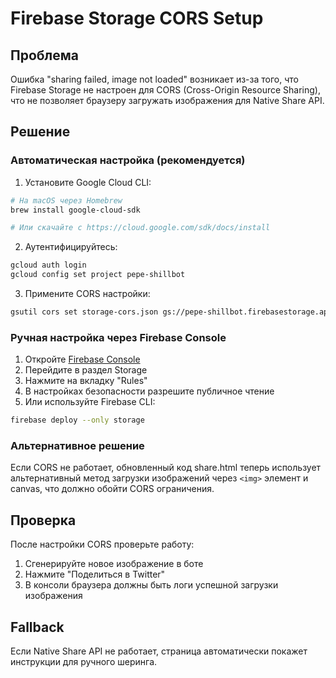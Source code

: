 # Firebase Storage CORS Setup

## Проблема
Ошибка "sharing failed, image not loaded" возникает из-за того, что Firebase Storage не настроен для CORS (Cross-Origin Resource Sharing), что не позволяет браузеру загружать изображения для Native Share API.

## Решение

### Автоматическая настройка (рекомендуется)

1. Установите Google Cloud CLI:
```bash
# На macOS через Homebrew
brew install google-cloud-sdk

# Или скачайте с https://cloud.google.com/sdk/docs/install
```

2. Аутентифицируйтесь:
```bash
gcloud auth login
gcloud config set project pepe-shillbot
```

3. Примените CORS настройки:
```bash
gsutil cors set storage-cors.json gs://pepe-shillbot.firebasestorage.app
```

### Ручная настройка через Firebase Console

1. Откройте [Firebase Console](https://console.firebase.google.com/project/pepe-shillbot/storage)
2. Перейдите в раздел Storage
3. Нажмите на вкладку "Rules" 
4. В настройках безопасности разрешите публичное чтение
5. Или используйте Firebase CLI:

```bash
firebase deploy --only storage
```

### Альтернативное решение

Если CORS не работает, обновленный код share.html теперь использует альтернативный метод загрузки изображений через `<img>` элемент и canvas, что должно обойти CORS ограничения.

## Проверка

После настройки CORS проверьте работу:
1. Сгенерируйте новое изображение в боте
2. Нажмите "Поделиться в Twitter"
3. В консоли браузера должны быть логи успешной загрузки изображения

## Fallback

Если Native Share API не работает, страница автоматически покажет инструкции для ручного шеринга.